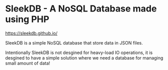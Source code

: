 # SleekDB - A NoSQL Database made using PHP

https://sleekdb.github.io/

SleekDB is a simple NoSQL database that store data in JSON files.

Intentionally SleekDB is not desgined for heavy-load IO operations, it is desgined to have a simple solution where we need a database for managing small amount of data!